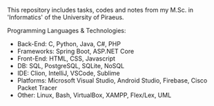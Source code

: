This repository includes tasks, codes and notes from my M.Sc. in 'Informatics' of the University of Piraeus.

Programming Languages & Technologies: 
- Back-End: C, Python, Java, C#, PHP
- Frameworks: Spring Boot, ASP.NET Core
- Front-End: HTML, CSS, Javascript
- DB: SQL, PostgreSQL, SQLite, NoSQL
- IDE: Clion, IntelliJ, VSCode, Sublime
- Platforms: Microsoft Visual Studio, Android Studio, Firebase, Cisco Packet Tracer
- Other: Linux, Bash, VirtualBox, XAMPP, Flex/Lex, UML